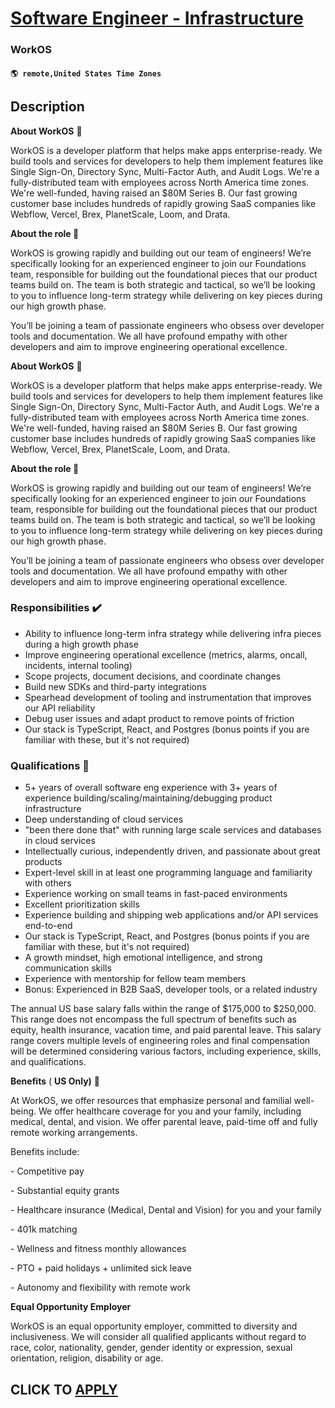 # [Software Engineer - Infrastructure](https://www.remotewlb.com/apply/software-engineer-infrastructure-133168)  
### WorkOS  
#### `🌎 remote,United States Time Zones`  

## Description

 **About WorkOS** 🚀

WorkOS is a developer platform that helps make apps enterprise-ready. We build tools and services for developers to help them implement features like Single Sign-On, Directory Sync, Multi-Factor Auth, and Audit Logs. We're a fully-distributed team with employees across North America time zones. We're well-funded, having raised an $80M Series B. Our fast growing customer base includes hundreds of rapidly growing SaaS companies like Webflow, Vercel, Brex, PlanetScale, Loom, and Drata.

  

 **About the role 💭**

WorkOS is growing rapidly and building out our team of engineers! We’re specifically looking for an experienced engineer to join our Foundations team, responsible for building out the foundational pieces that our product teams build on. The team is both strategic and tactical, so we’ll be looking to you to influence long-term strategy while delivering on key pieces during our high growth phase.

  

You’ll be joining a team of passionate engineers who obsess over developer tools and documentation. We all have profound empathy with other developers and aim to improve engineering operational excellence.

  

 **About WorkOS** 🚀

WorkOS is a developer platform that helps make apps enterprise-ready. We build tools and services for developers to help them implement features like Single Sign-On, Directory Sync, Multi-Factor Auth, and Audit Logs. We're a fully-distributed team with employees across North America time zones. We're well-funded, having raised an $80M Series B. Our fast growing customer base includes hundreds of rapidly growing SaaS companies like Webflow, Vercel, Brex, PlanetScale, Loom, and Drata.

  

 **About the role 💭**

WorkOS is growing rapidly and building out our team of engineers! We’re specifically looking for an experienced engineer to join our Foundations team, responsible for building out the foundational pieces that our product teams build on. The team is both strategic and tactical, so we’ll be looking to you to influence long-term strategy while delivering on key pieces during our high growth phase.

  

You’ll be joining a team of passionate engineers who obsess over developer tools and documentation. We all have profound empathy with other developers and aim to improve engineering operational excellence.

  

### Responsibilities ✔️

* Ability to influence long-term infra strategy while delivering infra pieces during a high growth phase
* Improve engineering operational excellence (metrics, alarms, oncall, incidents, internal tooling)
* Scope projects, document decisions, and coordinate changes
* Build new SDKs and third-party integrations
* Spearhead development of tooling and instrumentation that improves our API reliability
* Debug user issues and adapt product to remove points of friction
* Our stack is TypeScript, React, and Postgres (bonus points if you are familiar with these, but it's not required)

  

### Qualifications 🌟

* 5+ years of overall software eng experience with 3+ years of experience building/scaling/maintaining/debugging product infrastructure
* Deep understanding of cloud services
* "been there done that" with running large scale services and databases in cloud services
* Intellectually curious, independently driven, and passionate about great products
* Expert-level skill in at least one programming language and familiarity with others
* Experience working on small teams in fast-paced environments
* Excellent prioritization skills
* Experience building and shipping web applications and/or API services end-to-end
* Our stack is TypeScript, React, and Postgres (bonus points if you are familiar with these, but it's not required)
* A growth mindset, high emotional intelligence, and strong communication skills
* Experience with mentorship for fellow team members
* Bonus: Experienced in B2B SaaS, developer tools, or a related industry

  

The annual US base salary falls within the range of $175,000 to $250,000. This range does not encompass the full spectrum of benefits such as equity, health insurance, vacation time, and paid parental leave. This salary range covers multiple levels of engineering roles and final compensation will be determined considering various factors, including experience, skills, and qualifications.

  

 **Benefits** ( **US Only)** 💖

At WorkOS, we offer resources that emphasize personal and familial well-being. We offer healthcare coverage for you and your family, including medical, dental, and vision. We offer parental leave, paid-time off and fully remote working arrangements.

  

Benefits include:

\- Competitive pay

\- Substantial equity grants

\- Healthcare insurance (Medical, Dental and Vision) for you and your family

\- 401k matching

\- Wellness and fitness monthly allowances

\- PTO + paid holidays + unlimited sick leave

\- Autonomy and flexibility with remote work

  

 **Equal Opportunity Employer**

WorkOS is an equal opportunity employer, committed to diversity and inclusiveness. We will consider all qualified applicants without regard to race, color, nationality, gender, gender identity or expression, sexual orientation, religion, disability or age.

  
## CLICK TO [APPLY](https://www.remotewlb.com/apply/software-engineer-infrastructure-133168)


